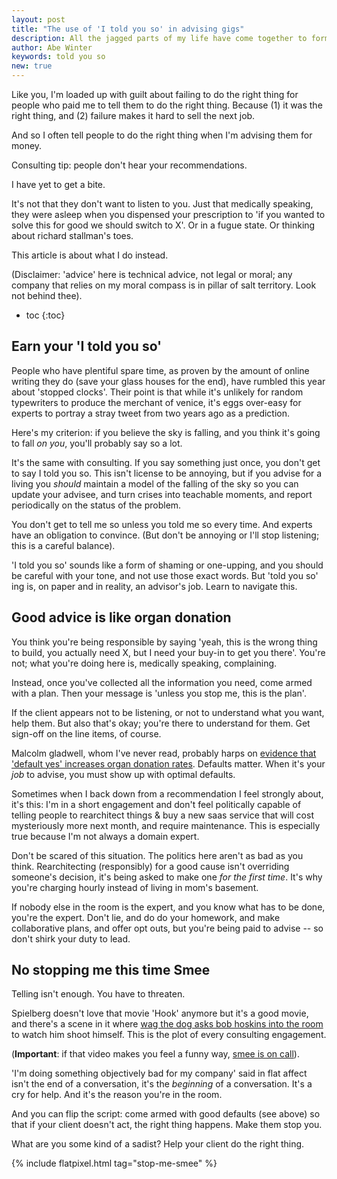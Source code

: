 ```yaml
---
layout: post
title: "The use of 'I told you so' in advising gigs"
description: All the jagged parts of my life have come together to form a complete and mystical whole
author: Abe Winter
keywords: told you so
new: true
---
```


Like you, I'm loaded up with guilt about failing to do the right thing for people who paid me to tell them to do the right thing.
Because
(1) it was the right thing, and
(2) failure makes it hard to sell the next job.

And so I often tell people to do the right thing when I'm advising them for money.

Consulting tip: people don't hear your recommendations.

I have yet to get a bite.

It's not that they don't want to listen to you.
Just that medically speaking, they were asleep when you dispensed your prescription to 'if you wanted to solve this for good we should switch to X'.
Or in a fugue state.
Or thinking about richard stallman's toes.

This article is about what I do instead.

(Disclaimer: 'advice' here is technical advice, not legal or moral; any company that relies on my moral compass is in pillar of salt territory. Look not behind thee).

* toc
{:toc}

## Earn your 'I told you so'

People who have plentiful spare time, as proven by the amount of online writing they do
(save your glass houses for the end),
have rumbled this year about 'stopped clocks'.
Their point is that while it's unlikely for random typewriters to produce the merchant of venice, it's eggs over-easy for experts to portray a stray tweet from two years ago as a prediction.

Here's my criterion: if you believe the sky is falling, and you think it's going to fall *on you*, you'll probably say so a lot.

It's the same with consulting.
If you say something just once, you don't get to say I told you so.
This isn't license to be annoying, but if you advise for a living you *should* maintain a model of the falling of the sky so you can update your advisee,
and turn crises into teachable moments,
and report periodically on the status of the problem.

You don't get to tell me so unless you told me so every time.
And experts have an obligation to convince.
(But don't be annoying or I'll stop listening; this is a careful balance).

'I told you so' sounds like a form of shaming or one-upping, and you should be careful with your tone, and not use those exact words.
But 'told you so' ing is, on paper and in reality, an advisor's job.
Learn to navigate this.

## Good advice is like organ donation

You think you're being responsible by saying
'yeah, this is the wrong thing to build, you actually need X, but I need your buy-in to get you there'.
You're not; what you're doing here is, medically speaking, complaining.

Instead, once you've collected all the information you need, come armed with a plan.
Then your message is 'unless you stop me, this is the plan'.

If the client appears not to be listening, or not to understand what you want, help them.
But also that's okay; you're there to understand for them.
Get sign-off on the line items, of course.

Malcolm gladwell, whom I've never read, probably harps on [evidence that 'default yes' increases organ donation rates](https://www.ncbi.nlm.nih.gov/pmc/articles/PMC3458339/).
Defaults matter.
When it's your *job* to advise, you must show up with optimal defaults.

Sometimes when I back down from a recommendation I feel strongly about, it's this:
I'm in a short engagement and don't feel politically capable of telling people to rearchitect things & buy a new saas service that will cost mysteriously more next month, and require maintenance.
This is especially true because I'm not always a domain expert.

Don't be scared of this situation.
The politics here aren't as bad as you think.
Rearchitecting (responsibly) for a good cause isn't overriding someone's decision, it's being asked to make one *for the first time*.
It's why you're charging hourly instead of living in mom's basement.

If nobody else in the room is the expert, and you know what has to be done, you're the expert.
Don't lie, and do do your homework, and make collaborative plans, and offer opt outs, but you're being paid to advise --
so don't shirk your duty to lead.

## No stopping me this time Smee

Telling isn't enough.
You have to threaten.

Spielberg doesn't love that movie 'Hook' anymore but it's a good movie,
and there's a scene in it where [wag the dog asks bob hoskins into the room](https://www.youtube.com/watch?v=lbv1DE0-JBE) to watch him shoot himself.
This is the plot of every consulting engagement.

(**Important**: if that video makes you feel a funny way, [smee is on call](https://suicidepreventionlifeline.org/)).

'I'm doing something objectively bad for my company' said in flat affect isn't the end of a conversation, it's the *beginning* of a conversation.
It's a cry for help.
And it's the reason you're in the room.

And you can flip the script:
come armed with good defaults (see above) so that if your client doesn't act, the right thing happens.
Make them stop you.

What are you some kind of a sadist?
Help your client do the right thing.

{% include flatpixel.html tag="stop-me-smee" %}
